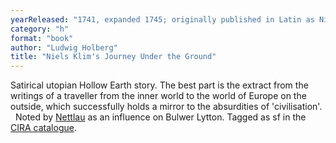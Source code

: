 ```yaml
---
yearReleased: "1741, expanded 1745; originally published in Latin as Nicolai Klimii iter subterraneum Novam Telluris . . . ; English translation 1828"
category: "h"
format: "book"
author: "Ludwig Holberg"
title: "Niels Klim's Journey Under the Ground"
---
```

Satirical utopian Hollow Earth story. The best part is the  extract from the writings of a traveller from the inner world to the world of  Europe on the outside, which successfully holds a mirror to the absurdities of  'civilisation'.
 
Noted by <a href="biblio.htm#Nettlau: Esbozo">Nettlau</a>  as an influence on Bulwer Lytton. Tagged as sf in the <a href="http://www.cira.ch/catalogue/index.php?lvl=categ_see&amp;id=346&amp;page=2&amp;nbr_lignes=81&amp;main=&amp;l_typdoc=g,i,a,l"> CIRA catalogue</a>.
 
